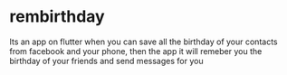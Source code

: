 # rembirthday
Its an app on flutter when you can save all the birthday of your contacts from facebook and your phone, then the app it will remeber you the birthday of your friends and send messages for you
